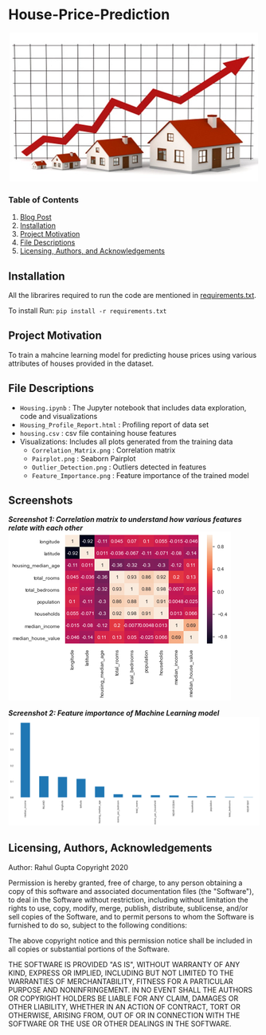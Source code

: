 # House-Price-Prediction

<p align = 'center'><img src = 'logo.jpg', height=300, width =500></p>

### Table of Contents
1. [Blog Post](https://rahulgupta1.medium.com/predicting-house-prices-using-machine-learning-9f64a6c248ab)
2. [Installation](#installation)
3. [Project Motivation](#motivation)
4. [File Descriptions](#files)
5. [Licensing, Authors, and Acknowledgements](#licensing)

## Installation <a name="installation"></a>

All the librarires required to run the code are mentioned in [requirements.txt](https://github.com/rahul385/House-Price-Prediction/blob/master/requirements.txt).

To install Run: `pip install -r requirements.txt`

## Project Motivation<a name="motivation"></a>

To train a mahcine learning model for predicting house prices using various attributes of houses provided in the dataset.

## File Descriptions <a name="files"></a>

* `Housing.ipynb` : The Jupyter notebook that includes data exploration, code and visualizations
* `Housing_Profile_Report.html` : Profiling report of data set
* `housing.csv` : csv file containing house features
* Visualizations: Includes all plots generated from the training data
   * `Correlation_Matrix.png` : Correlation matrix
   * `Pairplot.png` : Seaborn Pairplot
   * `Outlier_Detection.png` : Outliers detected in features
   * `Feature_Importance.png` : Feature importance of the trained model
   
## Screenshots

***Screenshot 1: Correlation matrix to understand how various features relate with each other***
![Screenshot 1](https://github.com/rahul385/House-Price-Prediction/blob/master/Visualizations/Correlation_Matrix.png)

***Screenshot 2: Feature importance of Machine Learning model***
![Screenshot 2](https://github.com/rahul385/House-Price-Prediction/blob/master/Visualizations/Feature_Importance.png)

## Licensing, Authors, Acknowledgements<a name="licensing"></a>

Author: Rahul Gupta Copyright 2020

Permission is hereby granted, free of charge, to any person obtaining a copy of this software and associated documentation files (the "Software"), to deal in the Software without restriction, including without limitation the rights to use, copy, modify, merge, publish, distribute, sublicense, and/or sell copies of the Software, and to permit persons to whom the Software is furnished to do so, subject to the following conditions:

The above copyright notice and this permission notice shall be included in all copies or substantial portions of the Software.

THE SOFTWARE IS PROVIDED "AS IS", WITHOUT WARRANTY OF ANY KIND, EXPRESS OR IMPLIED, INCLUDING BUT NOT LIMITED TO THE WARRANTIES OF MERCHANTABILITY, FITNESS FOR A PARTICULAR PURPOSE AND NONINFRINGEMENT. IN NO EVENT SHALL THE AUTHORS OR COPYRIGHT HOLDERS BE LIABLE FOR ANY CLAIM, DAMAGES OR OTHER LIABILITY, WHETHER IN AN ACTION OF CONTRACT, TORT OR OTHERWISE, ARISING FROM, OUT OF OR IN CONNECTION WITH THE SOFTWARE OR THE USE OR OTHER DEALINGS IN THE SOFTWARE.
